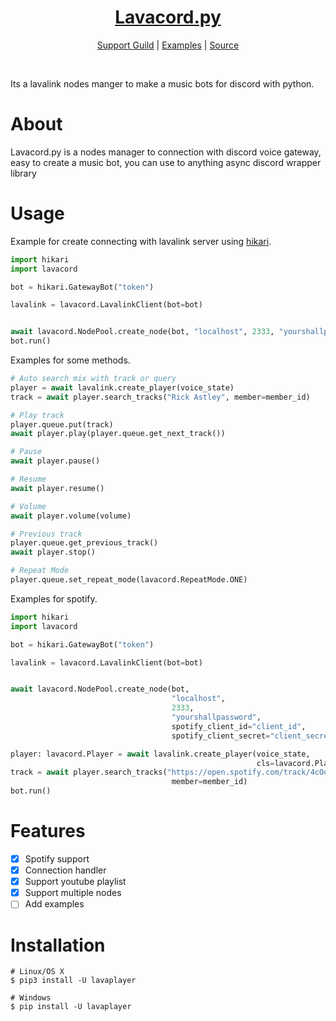 <h1 align="center">
    <b>
        <a href="https://github.com/CraazzzyyFoxx/lavacord.py">
            Lavacord.py
        </a>
    </b>
</h1>


<p align="center">
    <a href="https://discord.gg/J4Dy8dTARf">Support Guild</a> |
    <a href="https://github.com/CraazzzyyFoxx/lavacord.py/tree/main/examples">Examples</a> |
    <a href="https://github.com/CraazzzyyFoxx/lavacord.py">Source</a>
</p>

<br>

Its a lavalink nodes manger to make a music bots for discord with python.


# About

Lavacord.py is a nodes manager to connection with discord voice gateway, easy to create a music bot, you can use to anything async discord wrapper library

# Usage

Example for create connecting with lavalink server using [hikari](https://github.com/hikari-py/hikari).

```python
import hikari
import lavacord

bot = hikari.GatewayBot("token")

lavalink = lavacord.LavalinkClient(bot=bot)


await lavacord.NodePool.create_node(bot, "localhost", 2333, "yourshallpassword")
bot.run()
```

Examples for some methods.
```python
# Auto search mix with track or query
player = await lavalink.create_player(voice_state)
track = await player.search_tracks("Rick Astley", member=member_id)

# Play track
player.queue.put(track)
await player.play(player.queue.get_next_track())

# Pause
await player.pause()

# Resume
await player.resume()

# Volume
await player.volume(volume)

# Previous track
player.queue.get_previous_track()
await player.stop()

# Repeat Mode
player.queue.set_repeat_mode(lavacord.RepeatMode.ONE)
```


Examples for spotify.
```python
import hikari
import lavacord

bot = hikari.GatewayBot("token")

lavalink = lavacord.LavalinkClient(bot=bot)


await lavacord.NodePool.create_node(bot, 
                                    "localhost", 
                                    2333, 
                                    "yourshallpassword",
                                    spotify_client_id="client_id",
                                    spotify_client_secret="client_secret")

player: lavacord.Player = await lavalink.create_player(voice_state, 
                                                       cls=lavacord.Player)
track = await player.search_tracks("https://open.spotify.com/track/4cOdK2wGLETKBW3PvgPWqT?si=4ec58d4668b145d2",
                                    member=member_id)
bot.run()
```

# Features

- [x] Spotify support
- [x] Connection handler
- [x] Support youtube playlist
- [x] Support multiple nodes
- [ ] Add examples

# Installation

```shell
# Linux/OS X
$ pip3 install -U lavaplayer

# Windows
$ pip install -U lavaplayer
```
